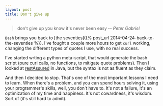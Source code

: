```yaml
---
layout: post
title: Don't give up
---
```


> don't give up
> you know it's never been easy
> -- <cite>Peter Gabriel</cite>

`Bash` brings you back to [the seventies]({% post_url 2014-04-24-back-to-the-seventies %}). I've fought a couple more hours to get `curl` working, changing the different types of quotes I use, with no real success.

I've started wrting a python meta-script, that would generate the bash script (pure curl calls, no functions, to mitigate quote problems). Then I looked at [restAssured](https://code.google.com/p/rest-assured/) in Java, but the syntax is not as fluent as they claim.

And then I decided to stop. That's one of the most important lessons I need to learn. When there's a problem, and you can spend hours solving it, using your programmer's skills, well, you don't have to. It's not a failure, it's an optimization of my time and happiness. It's not cowardness, it's wisdom. Sort of (it's still hard to admit).